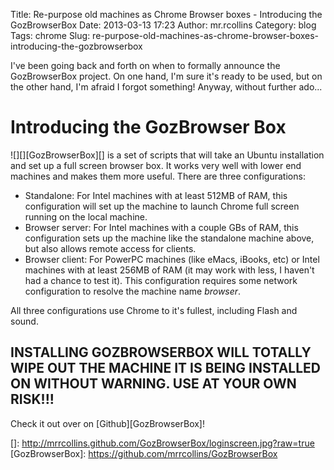 Title: Re-purpose old machines as Chrome Browser boxes - Introducing the GozBrowserBox
Date: 2013-03-13 17:23
Author: mr.rcollins
Category: blog
Tags: chrome
Slug: re-purpose-old-machines-as-chrome-browser-boxes-introducing-the-gozbrowserbox

I've been going back and forth on when to formally announce the
GozBrowserBox project. On one hand, I'm sure it's ready to be used, but
on the other hand, I'm afraid I forgot something! Anyway, without
further ado...

Introducing the GozBrowser Box
==============================

![][][GozBrowserBox][] is a set of scripts that will take an Ubuntu
installation and set up a full screen browser box. It works very well
with lower end machines and makes them more useful. There are three
configurations:

-   Standalone: For Intel machines with at least 512MB of RAM, this
    configuration will set up the machine to launch Chrome full screen
    running on the local machine.
-   Browser server: For Intel machines with a couple GBs of RAM, this
    configuration sets up the machine like the standalone machine above,
    but also allows remote access for clients.
-   Browser client: For PowerPC machines (like eMacs, iBooks, etc) or
    Intel machines with at least 256MB of RAM (it may work with less, I
    haven't had a chance to test it). This configuration requires some
    network configuration to resolve the machine name *browser*.

All three configurations use Chrome to it's fullest, including Flash and
sound.

INSTALLING GOZBROWSERBOX WILL TOTALLY WIPE OUT THE MACHINE IT IS BEING INSTALLED ON WITHOUT WARNING. USE AT YOUR OWN RISK!!!
----------------------------------------------------------------------------------------------------------------------------

Check it out over on [Github][GozBrowserBox]!

  []: http://mrrcollins.github.com/GozBrowserBox/loginscreen.jpg?raw=true
  [GozBrowserBox]: https://github.com/mrrcollins/GozBrowserBox
